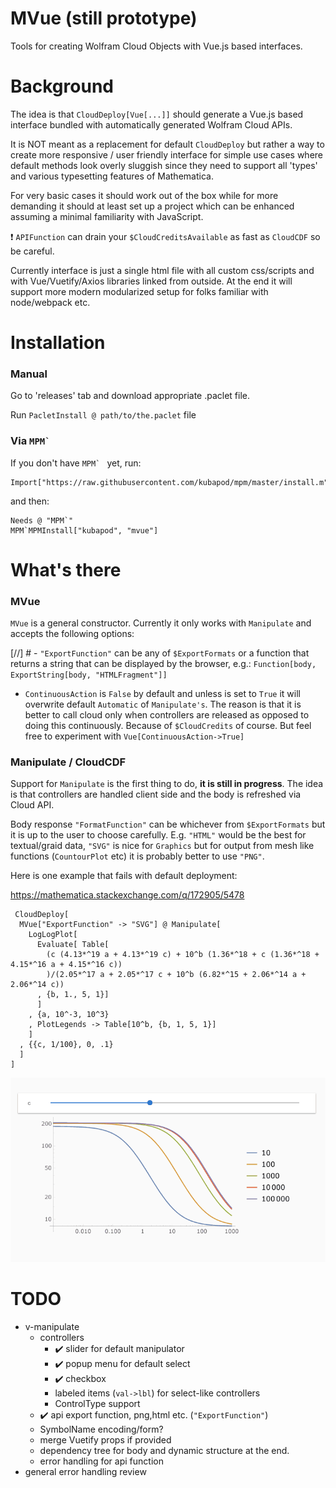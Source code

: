 # MVue (still prototype)

Tools for creating Wolfram Cloud Objects with Vue.js based interfaces.

# Background

The idea is that `CloudDeploy[Vue[...]]` should generate a Vue.js based interface bundled with automatically generated Wolfram Cloud APIs.

It is NOT meant as a replacement for default `CloudDeploy` but rather a way to create more responsive / user friendly interface for simple use cases where default methods look overly sluggish since they need to support all 'types' and various typesetting features of Mathematica.

For very basic cases it should work out of the box while for more demanding it should at least set up a project which can be enhanced assuming a minimal familiarity with JavaScript.

:exclamation: `APIFunction` can drain your `$CloudCreditsAvailable` as fast as `CloudCDF` so be careful.

Currently interface is just a single html file with all custom css/scripts and with Vue/Vuetify/Axios libraries linked from outside. At the end it will support more modern modularized setup for folks familiar with node/webpack etc.  
 
# Installation
 
### Manual
 
   Go to 'releases' tab and download appropriate .paclet file.
    
   Run `PacletInstall @ path/to/the.paclet` file
   
### Via ``MPM` ``
   
If you don't have ``MPM` `` yet, run:
   
    Import["https://raw.githubusercontent.com/kubapod/mpm/master/install.m"]
   
and then:
   
    Needs @ "MPM`"    
    MPM`MPMInstall["kubapod", "mvue"]
 
# What's there 

 ### MVue
 
 `MVue` is a general constructor. Currently it only works with `Manipulate` and accepts the following options:
 
[//] #  - `"ExportFunction"` can be any of `$ExportFormats` or a function that returns a string that can be displayed by the browser, e.g.: `Function[body, ExportString[body, "HTMLFragment"]]`

  - `ContinuousAction` is `False` by default and unless is set to `True` it will overwrite default `Automatic` of `Manipulate's`. The reason is that it is better to call cloud only when controllers are released as opposed to doing this continuously. Because of `$CloudCredits` of course. But feel free to experiment with `Vue[ContinuousAction->True]`
 
 ### Manipulate / CloudCDF
 
 Support for `Manipulate` is the first thing to do, **it is still in progress**. The idea is that controllers are handled client side and the body is refreshed via Cloud API. 
 
 Body response `"FormatFunction"` can be whichever from `$ExportFormats` but it is up to the user to choose carefully. E.g. `"HTML"` would be the best for textual/graid data, `"SVG"` is nice for `Graphics` but for output from mesh like functions (`CountourPlot` etc) it is probably better to use `"PNG"`.  
 
 Here is one example that fails with default deployment:
 
 https://mathematica.stackexchange.com/q/172905/5478
 
     CloudDeploy[
      MVue["ExportFunction" -> "SVG"] @ Manipulate[
        LogLogPlot[
          Evaluate[ Table[
            (c (4.13*^19 a + 4.13*^19 c) + 10^b (1.36*^18 + c (1.36*^18 + 4.15*^16 a + 4.15*^16 c))
            )/(2.05*^17 a + 2.05*^17 c + 10^b (6.82*^15 + 2.06*^14 a + 2.06*^14 c))
          , {b, 1., 5, 1}]
          ]
        , {a, 10^-3, 10^3}
        , PlotLegends -> Table[10^b, {b, 1, 5, 1}]
        ]
      , {{c, 1/100}, 0, .1}
      ]
    ]
    
![Alt text](data/v-manipulate-simple.gif?raw=true "v-manipulate")    
 
# TODO

- v-manipulate
  - controllers 
    + :heavy_check_mark: slider for default manipulator 
    + :heavy_check_mark: popup menu for default select 
    + :heavy_check_mark: checkbox 
    - labeled items (`val->lbl`) for select-like controllers
    - ControlType support  
  + :heavy_check_mark: api export function, png,html etc.  (`"ExportFunction"`)       
  - SymbolName encoding/form?        
  - merge Vuetify props if provided        
  - dependency tree for body and dynamic structure at the end.
  - error handling for api function
 - general error handling review